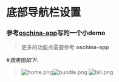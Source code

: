#  底部导航栏设置

### 参考[oschina-app](https://github.com/yangxiaoge/oschina-android-app)写的一个小demo

>更多的功能点需要参考 **oschina-app**

#*效果图如下*:

>![home.png](http://upload-images.jianshu.io/upload_images/1798697-98c81db06d9c143a.png?imageMogr2/auto-orient/strip%7CimageView2/2/w/1240)![bundle.png](http://upload-images.jianshu.io/upload_images/1798697-0b29ac939631e68d.png?imageMogr2/auto-orient/strip%7CimageView2/2/w/1240)
![bill.png](http://upload-images.jianshu.io/upload_images/1798697-d894b241ce959fca.png?imageMogr2/auto-orient/strip%7CimageView2/2/w/1240)
